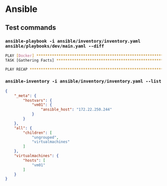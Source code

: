 # Ansible

## Test commands

### `ansible-playbook -i ansible/inventory/inventory.yaml  ansible/playbooks/dev/main.yaml --diff`

```bash
PLAY [Docker] ************************************************************************************************************************************************************************
TASK [Gathering Facts] ***************************************************************************************************************************************************************fatal: [vm01]: UNREACHABLE! => {"changed": false, "msg": "Failed to connect to the host via ssh: ssh: connect to host 172.22.250.244 port 22: Connection refused", "unreachable": true}

PLAY RECAP ***************************************************************************************************************************************************************************vm01                       : ok=0    changed=0    unreachable=1    failed=0    skipped=0    rescued=0    ignored=0
```

### `ansible-inventory -i ansible/inventory/inventory.yaml --list`

```JSON
{
    "_meta": {
        "hostvars": {
            "vm01": {
                "ansible_host": "172.22.250.244"
            }
        }
    },
    "all": {
        "children": [
            "ungrouped",
            "virtualmachines"
        ]
    },
    "virtualmachines": {
        "hosts": [
            "vm01"
        ]
    }
}
```
